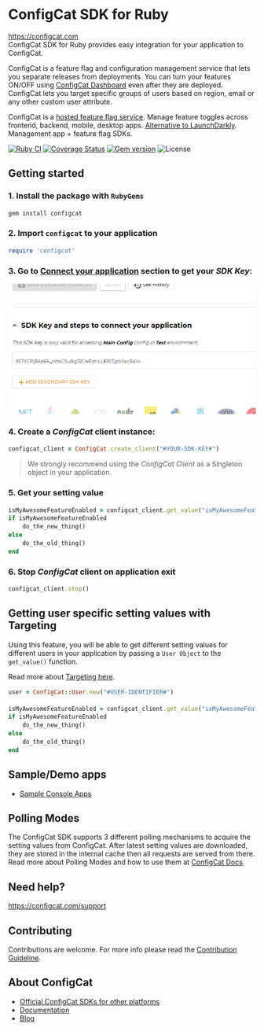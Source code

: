 # ConfigCat SDK for Ruby
https://configcat.com  
ConfigCat SDK for Ruby provides easy integration for your application to ConfigCat.

ConfigCat is a feature flag and configuration management service that lets you separate releases from deployments. You can turn your features ON/OFF using <a href="http://app.configcat.com" target="_blank">ConfigCat Dashboard</a> even after they are deployed. ConfigCat lets you target specific groups of users based on region, email or any other custom user attribute.

ConfigCat is a <a href="https://configcat.com" target="_blank">hosted feature flag service</a>. Manage feature toggles across frontend, backend, mobile, desktop apps. <a href="https://configcat.com" target="_blank">Alternative to LaunchDarkly</a>. Management app + feature flag SDKs.

[![Ruby CI](https://github.com/configcat/ruby-sdk/actions/workflows/ruby-ci.yml/badge.svg?branch=master)](https://github.com/configcat/ruby-sdk/actions/workflows/ruby-ci.yml)
[![Coverage Status](https://img.shields.io/codecov/c/github/ConfigCat/ruby-sdk.svg)](https://codecov.io/gh/ConfigCat/ruby-sdk)
[![Gem version](https://badge.fury.io/rb/configcat.svg)](https://rubygems.org/gems/configcat)
![License](https://img.shields.io/github/license/configcat/ruby-sdk.svg)

## Getting started

### 1. Install the package with `RubyGems`

```bash
gem install configcat
```

### 2. Import `configcat` to your application

```ruby
require 'configcat'
```

### 3. Go to <a href="https://app.configcat.com/sdkkey" target="_blank">Connect your application</a> section to get your *SDK Key*:
![SDK-KEY](https://raw.githubusercontent.com/ConfigCat/ruby-sdk/master/media/readme02-2.png  "SDK-KEY")

### 4. Create a *ConfigCat* client instance:

```ruby
configcat_client = ConfigCat.create_client("#YOUR-SDK-KEY#")
```
> We strongly recommend using the *ConfigCat Client* as a Singleton object in your application.

### 5. Get your setting value
```ruby
isMyAwesomeFeatureEnabled = configcat_client.get_value("isMyAwesomeFeatureEnabled", false)
if isMyAwesomeFeatureEnabled
    do_the_new_thing()
else
    do_the_old_thing()
end
```

### 6. Stop *ConfigCat* client on application exit
```ruby
configcat_client.stop()
```

## Getting user specific setting values with Targeting
Using this feature, you will be able to get different setting values for different users in your application by passing a `User Object` to the `get_value()` function.

Read more about [Targeting here](https://configcat.com/docs/advanced/targeting/).
```ruby
user = ConfigCat::User.new("#USER-IDENTIFIER#")

isMyAwesomeFeatureEnabled = configcat_client.get_value("isMyAwesomeFeatureEnabled", false, user)
if isMyAwesomeFeatureEnabled
    do_the_new_thing()
else
    do_the_old_thing()
end
```

## Sample/Demo apps
* [Sample Console Apps](https://github.com/configcat/ruby-sdk/tree/master/samples)

## Polling Modes
The ConfigCat SDK supports 3 different polling mechanisms to acquire the setting values from ConfigCat. After latest setting values are downloaded, they are stored in the internal cache then all requests are served from there. Read more about Polling Modes and how to use them at [ConfigCat Docs](https://configcat.com/docs/sdk-reference/ruby/).

## Need help?
https://configcat.com/support

## Contributing
Contributions are welcome. For more info please read the [Contribution Guideline](CONTRIBUTING.md).

## About ConfigCat
- [Official ConfigCat SDKs for other platforms](https://github.com/configcat)
- [Documentation](https://configcat.com/docs)
- [Blog](https://configcat.com/blog)
